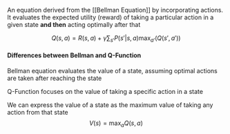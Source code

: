 An equation derived from the [[Bellman Equation]] by incorporating actions. It evaluates the expected utility (reward) of taking a particular action in a given state **and then** acting optimally after that

$$
Q(s, a) = R(s,a) + \gamma \sum_{s'} P(s' | s, a)  \max_{a'} \left(Q(s',a') \right)
$$
#### Differences between Bellman and Q-Function
Bellman equation evaluates the value of a state, assuming optimal actions are taken after reaching the state

Q-Function focuses on the value of taking a specific action in a state

We can express the value of a state as the maximum value of taking any action from that state
$$
V(s) = \max_a Q(s,a)
$$
